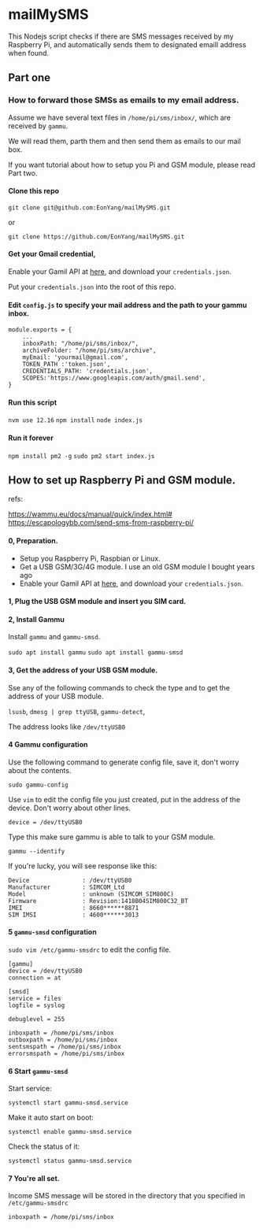 # mailMySMS

This Nodejs script checks if there are SMS messages received by my Raspberry Pi, and automatically sends them to designated emaill address when found.

## Part one

### How to forward those SMSs as emails to my email address.

Assume we have several text files in `/home/pi/sms/inbox/`, which are received by `gammu`. 

We will read them, parth them and then send them as emails to our mail box.

If you want tutorial about how to setup you Pi and GSM module, please read Part two.

#### Clone this repo

`git clone git@github.com:EonYang/mailMySMS.git`

or

`git clone https://github.com/EonYang/mailMySMS.git`

#### Get your Gmail credential, 

Enable your Gamil API at [here](https://developers.google.com/gmail/api/quickstart/nodejs), and download your `credentials.json`.

Put your `credentials.json` into the root of this repo.

#### Edit `config.js` to specify your mail address and the path to your gammu inbox.

```
module.exports = {
    ...
    inboxPath: "/home/pi/sms/inbox/",
    archiveFolder: "/home/pi/sms/archive",
    myEmail: 'yourmail@gmail.com',
    TOKEN_PATH :'token.json',
    CREDENTIALS_PATH: 'credentials.json',
    SCOPES:'https://www.googleapis.com/auth/gmail.send',
}
```

#### Run this script
`nvm use 12.16`
`npm install`
`node index.js`

#### Run it forever
`npm install pm2 -g`
`sudo pm2 start index.js`


## How to set up Raspberry Pi and GSM module.

refs:

https://wammu.eu/docs/manual/quick/index.html#
https://escapologybb.com/send-sms-from-raspberry-pi/

#### 0, Preparation.

* Setup you Raspberry Pi, Raspbian or Linux.
* Get a USB GSM/3G/4G module. I use an old GSM module I bought years ago
* Enable your Gamil API at [here](https://developers.google.com/gmail/api/quickstart/nodejs), and download your `credentials.json`.

#### 1, Plug the USB GSM module and insert you SIM card.

#### 2, Install Gammu

Install `gammu` and `gammu-smsd`.

`sudo apt install gammu` 
`sudo apt install gammu-smsd` 

#### 3, Get the address of your USB GSM module.

Sse any of the following commands to check the type and to get the address of your USB module.

`lsusb`,
`dmesg | grep ttyUSB`,
`gammu-detect`,

The address looks like `/dev/ttyUSB0`

#### 4 Gammu configuration

Use the following command to generate config file, save it, don't worry about the contents.

`sudo gammu-config` 

Use `vim` to edit the config file you just created, put in the address of the device. Don't worry about other lines.

`device = /dev/ttyUSB0`

Type this make sure gammu is able to talk to your GSM module.

`gammu --identify` 

If you're lucky, you will see response like this:

```
Device               : /dev/ttyUSB0
Manufacturer         : SIMCOM_Ltd
Model                : unknown (SIMCOM_SIM800C)
Firmware             : Revision:1418B04SIM800C32_BT
IMEI                 : 8660******8871
SIM IMSI             : 4600******3013
```

#### 5 `gammu-smsd` configuration

`sudo vim /etc/gammu-smsdrc` to edit the config file.

```
[gammu]
device = /dev/ttyUSB0
connection = at

[smsd]
service = files
logfile = syslog

debuglevel = 255

inboxpath = /home/pi/sms/inbox
outboxpath = /home/pi/sms/inbox
sentsmspath = /home/pi/sms/inbox
errorsmspath = /home/pi/sms/inbox
```

#### 6 Start `gammu-smsd`

Start service:

`systemctl start gammu-smsd.service`

Make it auto start on boot:

`systemctl enable gammu-smsd.service`

Check the status of it:

`systemctl status gammu-smsd.service`

#### 7 You're all set.

Income SMS message will be stored in the directory that you specified in `/etc/gammu-smsdrc`

`inboxpath = /home/pi/sms/inbox`




